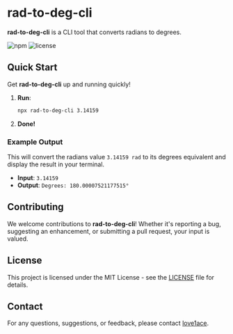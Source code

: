 # rad-to-deg-cli

**rad-to-deg-cli** is a CLI tool that converts radians to degrees.

![npm](https://img.shields.io/npm/v/rad-to-deg-cli)
![license](https://img.shields.io/npm/l/rad-to-deg-cli)

## Quick Start

Get **rad-to-deg-cli** up and running quickly!

1. **Run**:
    ```bash
    npx rad-to-deg-cli 3.14159
    ```
2. **Done!**

### Example Output

This will convert the radians value `3.14159 rad` to its degrees equivalent and display the result in your terminal.

- **Input**: `3.14159`
- **Output**: `Degrees: 180.00007521177515°`

## Contributing

We welcome contributions to **rad-to-deg-cli**! Whether it's reporting a bug, suggesting an enhancement, or submitting a pull request, your input is valued.

## License

This project is licensed under the MIT License - see the [LICENSE](LICENSE) file for details.

## Contact

For any questions, suggestions, or feedback, please contact [love1ace](mailto:lovelacedud@gmail.com).